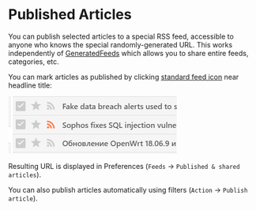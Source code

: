 # Published Articles

You can publish selected articles to a special RSS feed, accessible to anyone
who knows the special randomly-generated URL. This works independently of
[GeneratedFeeds](GeneratedFeeds.md) which allows you to share entire feeds,
categories, etc.

You can mark articles as published by clicking [standard feed
icon](http://feedicons.com/) near headline title:

![](../images/publish_articles.png)

Resulting URL is displayed in Preferences (`Feeds` &rarr; `Published & shared articles`).

You can also publish articles automatically using filters (`Action` &rarr; `Publish article`).
